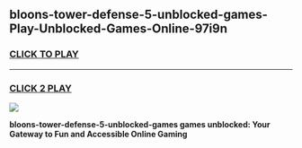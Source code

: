 
## bloons-tower-defense-5-unblocked-games-Play-Unblocked-Games-Online-97i9n
<h3>
<a href="https://premium76.site?title=bloons-tower-defense-5-unblocked-games&ref=25A">CLICK TO PLAY</a></h3>
<hr>

<h3>
<a href="https://premium76.site?title=bloons-tower-defense-5-unblocked-games&ref=25A">CLICK 2 PLAY</a>
  
</h3>

<a href="https://premium76.site?title=bloons-tower-defense-5-unblocked-games&ref=25A"><img src="https://clearcache.store/games.png"></a>


**bloons-tower-defense-5-unblocked-games games unblocked: Your Gateway to Fun and Accessible Online Gaming**
